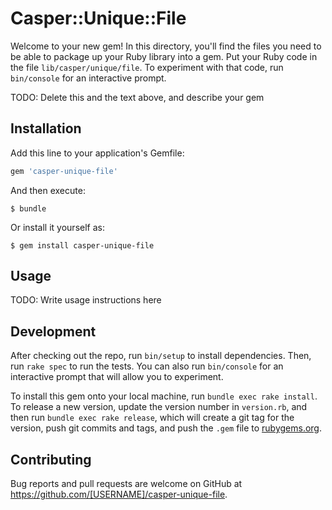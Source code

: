# Casper::Unique::File

Welcome to your new gem! In this directory, you'll find the files you need to be able to package up your Ruby library into a gem. Put your Ruby code in the file `lib/casper/unique/file`. To experiment with that code, run `bin/console` for an interactive prompt.

TODO: Delete this and the text above, and describe your gem

## Installation

Add this line to your application's Gemfile:

```ruby
gem 'casper-unique-file'
```

And then execute:

    $ bundle

Or install it yourself as:

    $ gem install casper-unique-file

## Usage

TODO: Write usage instructions here

## Development

After checking out the repo, run `bin/setup` to install dependencies. Then, run `rake spec` to run the tests. You can also run `bin/console` for an interactive prompt that will allow you to experiment.

To install this gem onto your local machine, run `bundle exec rake install`. To release a new version, update the version number in `version.rb`, and then run `bundle exec rake release`, which will create a git tag for the version, push git commits and tags, and push the `.gem` file to [rubygems.org](https://rubygems.org).

## Contributing

Bug reports and pull requests are welcome on GitHub at https://github.com/[USERNAME]/casper-unique-file.
